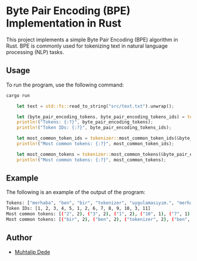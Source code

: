 # Byte Pair Encoding (BPE) Implementation in Rust

This project implements a simple Byte Pair Encoding (BPE) algorithm in Rust. BPE is commonly used for tokenizing text in natural language processing (NLP) tasks.

## Usage

To run the program, use the following command:

```bash
cargo run
```

```rust
    let text = std::fs::read_to_string("src/text.txt").unwrap();

    let (byte_pair_encoding_tokens, byte_pair_encoding_tokens_ids) = tokenizer::byte_pair_encofing(&text, 10);
    println!("Tokens: {:?}", byte_pair_encoding_tokens);
    println!("Token IDs: {:?}", byte_pair_encoding_tokens_ids);

    let most_common_token_ids = tokenizer::most_common_token_ids(&byte_pair_encoding_tokens_ids, 10);
    println!("Most common tokens: {:?}", most_common_token_ids);

    let most_common_tokens = tokenizer::most_common_tokens(&byte_pair_encoding_tokens, &byte_pair_encoding_tokens_ids, 10);
    println!("Most common tokens: {:?}", most_common_tokens);
```

## Example

The following is an example of the output of the program:

```bash
Tokens: ["merhaba", "ben", "bir", "tokenizer", "uygulamasıyım.", "merhaba", "ben", "rust", "programlama", "dili", "ile", "yazılmış", "bir", "uygulamayım."]
Token IDs: [1, 2, 3, 4, 5, 1, 2, 6, 7, 8, 9, 10, 3, 11]
Most common tokens: [("2", 2), ("3", 2), ("1", 2), ("10", 1), ("7", 1), ("6", 1), ("9", 1), ("8", 1), ("4", 1), ("11", 1)]
Most common tokens: [("bir", 2), ("ben", 2), ("tokenizer", 2), ("ben", 1), ("rust", 1), ("uygulamasıyım.", 1), ("programlama", 1), ("merhaba", 1), ("dili", 1), ("ile", 1)]
```

## Author

- [Muhtalip Dede](https://github.com/muhtalipdede)
